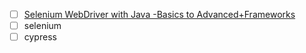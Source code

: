 - [ ] [Selenium WebDriver with Java -Basics to Advanced+Frameworks](https://www.udemy.com/course/selenium-real-time-examplesinterview-questions/)
- [ ] selenium
- [ ] cypress
